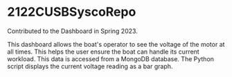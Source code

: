 # 2122CUSBSyscoRepo

Contributed to the Dashboard in Spring 2023.

This dashboard allows the boat's operator to see the voltage of the motor at all times. This helps the user ensure the boat can handle its current workload.
This data is accessed from a MongoDB database. The Python script displays the current voltage reading as a bar graph.
